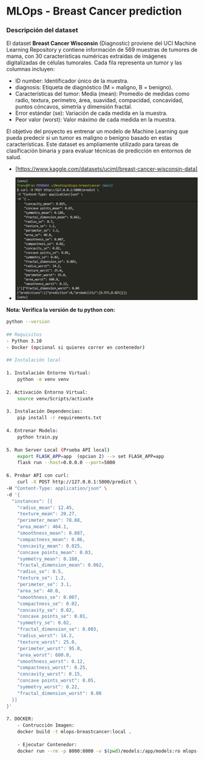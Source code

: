 # MLOps - Breast Cancer prediction

### Descripción del dataset

El dataset **Breast Cancer Wisconsin** (Diagnostic) proviene del UCI Machine Learning Repository y contiene información de 569 muestras de tumores de mama, con 30 características numéricas extraídas de imágenes digitalizadas de células tumorales.
Cada fila representa un tumor y las columnas incluyen:
- ID number: Identificador único de la muestra.
- diagnosis: Etiqueta de diagnóstico (M = maligno, B = benigno).
- Características del tumor: Media (mean): Promedio de medidas como radio, textura, perímetro, área, suavidad, compacidad, concavidad, puntos cóncavos, simetría y dimensión fractal.
- Error estándar (se): Variación de cada medida en la muestra.
- Peor valor (worst): Valor máximo de cada medida en la muestra.

El objetivo del proyecto es entrenar un modelo de Machine Learning que pueda predecir si un tumor es maligno o benigno basado en estas características. Este dataset es ampliamente utilizado para tareas de clasificación binaria y para evaluar técnicas de predicción en entornos de salud.

- [https://www.kaggle.com/datasets/uciml/breast-cancer-wisconsin-data]

- ![Visualización de datos](img/output.png)

**Nota: Verifica la versión de tu python con:**
```bash
python --version

## Requisitos
- Python 3.10
- Docker (opcional si quieres correr en contenedor)

## Instalación local

1. Instalación Entorno Virtual: 
    python -m venv venv

2. Activación Entorno Virtual:
    source venv/Scripts/activate

3. Instalación Dependencias:
    pip install -r requirements.txt
    
4. Entrenar Modelo:
    python train.py

5. Run Server Local (Prueba API local)
    export FLASK_APP=app  (opcion 2) --> set FLASK_APP=app
    flask run --host=0.0.0.0 --port=5000

6. Probar API con curl:
    curl -X POST http://127.0.0.1:5000/predict \
-H "Content-Type: application/json" \
-d '{
  "instances": [{
    "radius_mean": 12.45,
    "texture_mean": 20.27,
    "perimeter_mean": 78.88,
    "area_mean": 464.1,
    "smoothness_mean": 0.087,
    "compactness_mean": 0.06,
    "concavity_mean": 0.025,
    "concave points_mean": 0.03,
    "symmetry_mean": 0.188,
    "fractal_dimension_mean": 0.062,
    "radius_se": 0.5,
    "texture_se": 1.2,
    "perimeter_se": 3.1,
    "area_se": 40.0,
    "smoothness_se": 0.007,
    "compactness_se": 0.02,
    "concavity_se": 0.02,
    "concave points_se": 0.01,
    "symmetry_se": 0.02,
    "fractal_dimension_se": 0.003,
    "radius_worst": 14.2,
    "texture_worst": 25.0,
    "perimeter_worst": 95.0,
    "area_worst": 600.0,
    "smoothness_worst": 0.12,
    "compactness_worst": 0.25,
    "concavity_worst": 0.15,
    "concave points_worst": 0.05,
    "symmetry_worst": 0.22,
    "fractal_dimension_worst": 0.08
  }]
}'

7. DOCKER:
    - Contrucción Imagen:
    docker build -t mlops-breastcancer:local .
    
    - Ejecutar Contenedor:
    docker run --rm -p 8000:8000 -v $(pwd)/models:/app/models:ro mlops-breastcancer:local





